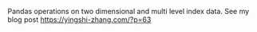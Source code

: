 Pandas operations on two dimensional and multi level index data.
See my blog post https://yingshi-zhang.com/?p=63
